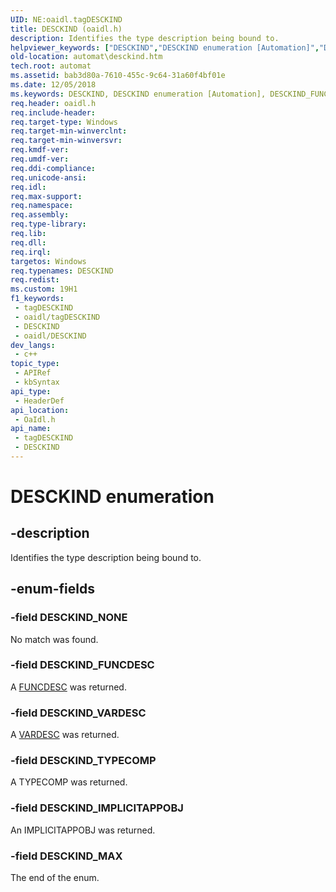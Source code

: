 ```yaml
---
UID: NE:oaidl.tagDESCKIND
title: DESCKIND (oaidl.h)
description: Identifies the type description being bound to.
helpviewer_keywords: ["DESCKIND","DESCKIND enumeration [Automation]","DESCKIND_FUNCDESC","DESCKIND_IMPLICITAPPOBJ","DESCKIND_MAX","DESCKIND_NONE","DESCKIND_TYPECOMP","DESCKIND_VARDESC","_oa96_DESCKIND","automat.desckind","oaidl/DESCKIND","oaidl/DESCKIND_FUNCDESC","oaidl/DESCKIND_IMPLICITAPPOBJ","oaidl/DESCKIND_MAX","oaidl/DESCKIND_NONE","oaidl/DESCKIND_TYPECOMP","oaidl/DESCKIND_VARDESC"]
old-location: automat\desckind.htm
tech.root: automat
ms.assetid: bab3d80a-7610-455c-9c64-31a60f4bf01e
ms.date: 12/05/2018
ms.keywords: DESCKIND, DESCKIND enumeration [Automation], DESCKIND_FUNCDESC, DESCKIND_IMPLICITAPPOBJ, DESCKIND_MAX, DESCKIND_NONE, DESCKIND_TYPECOMP, DESCKIND_VARDESC, _oa96_DESCKIND, automat.desckind, oaidl/DESCKIND, oaidl/DESCKIND_FUNCDESC, oaidl/DESCKIND_IMPLICITAPPOBJ, oaidl/DESCKIND_MAX, oaidl/DESCKIND_NONE, oaidl/DESCKIND_TYPECOMP, oaidl/DESCKIND_VARDESC
req.header: oaidl.h
req.include-header: 
req.target-type: Windows
req.target-min-winverclnt: 
req.target-min-winversvr: 
req.kmdf-ver: 
req.umdf-ver: 
req.ddi-compliance: 
req.unicode-ansi: 
req.idl: 
req.max-support: 
req.namespace: 
req.assembly: 
req.type-library: 
req.lib: 
req.dll: 
req.irql: 
targetos: Windows
req.typenames: DESCKIND
req.redist: 
ms.custom: 19H1
f1_keywords:
 - tagDESCKIND
 - oaidl/tagDESCKIND
 - DESCKIND
 - oaidl/DESCKIND
dev_langs:
 - c++
topic_type:
 - APIRef
 - kbSyntax
api_type:
 - HeaderDef
api_location:
 - OaIdl.h
api_name:
 - tagDESCKIND
 - DESCKIND
---
```


# DESCKIND enumeration


## -description

Identifies the type description being bound to.

## -enum-fields

### -field DESCKIND_NONE

No match was found.

### -field DESCKIND_FUNCDESC

A <a href="/windows/desktop/api/oaidl/ns-oaidl-funcdesc">FUNCDESC</a> was returned.

### -field DESCKIND_VARDESC

A <a href="/windows/desktop/api/oaidl/ns-oaidl-vardesc">VARDESC</a> was returned.

### -field DESCKIND_TYPECOMP

A TYPECOMP was returned.

### -field DESCKIND_IMPLICITAPPOBJ

An IMPLICITAPPOBJ was returned.

### -field DESCKIND_MAX

The end of the enum.

